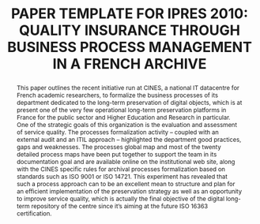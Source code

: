 ---
abstract: 'This paper outlines the recent initiative run at CINES,

  a national IT datacentre for French academic

  researchers, to formalize the business processes of its

  department dedicated to the long-term preservation of

  digital objects, which is at present one of the very few

  operational long-term preservation platforms in France

  for the public sector and Higher Education and Research

  in particular.

  One of the strategic goals of this organization is the

  evaluation and assessment of service quality. The

  processes formalization activity – coupled with an

  external audit and an ITIL approach – highlighted the

  department good practices, gaps and weaknesses.

  The processes global map and most of the twenty

  detailed process maps have been put together to support

  the team in its documentation goal and are available

  online on the institutional web site, along with the

  CINES specific rules for archival processes

  formalization based on standards such as ISO 9001 or

  ISO 14721.

  This experiment has revealed that such a process

  approach can to be an excellent mean to structure and

  plan for an efficient implementation of the preservation

  strategy as well as an opportunity to improve service

  quality, which is actually the final objective of the digital

  long-term repository of the centre since it’s aiming at the

  future ISO 16363 certification.'
creators:
- MASSOL, Marion
- ROUCHON, Olivier
date: null
document_url: https://services.phaidra.univie.ac.at/api/object/o:185502/download
grand_parent: iPRES
institutions: []
keywords: []
landing_page_url: https://phaidra.univie.ac.at/o:185502
language: eng
layout: publication
license: CC BY-SA 2.0 AT
notes_url: null
parent: iPRES 2010
publication_type: paper
size: 113414
slides_url: null
source_name: iPRES
stream_url: null
title: 'PAPER TEMPLATE FOR IPRES 2010: QUALITY  INSURANCE THROUGH BUSINESS PROCESS  MANAGEMENT
  IN A FRENCH ARCHIVE'
year: 2010
---
